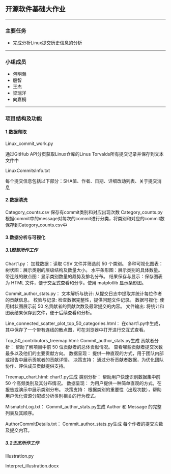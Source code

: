 ## **开源软件基础大作业**

---

### **主要任务**

* 完成分析Linux提交历史信息的分析
---

### **小组成员**

* 包明瀚
* 殷智
* 王杰
* 梁瑞洋
* 向嘉桐

---

### **项目结构及功能**

#### 1.数据爬取

Linux_commit_work.py

通过GitHub API分页获取Linux仓库的Linus  Torvalds所有提交记录并保存到文本文件中

LinuxCommitsInfo.txt

每个提交信息包括以下部分：SHA值、作者、日期、详细改动列表、关于提交消息

#### 2.数据清洗

Category_counts.csv
保存有commit类别和对应出现次数
Category_counts.py
根据commit中的message对每次的commit进行分类，将类别和对应的commit数保存到Category_counts.csv中
#### 3.数据分析与可视化

##### 3.1殷智所作工作

Chart1.py：
加载数据：读取 CSV 文件并筛选前 50 个类别。
多种可视化图表：
树状图：展示类别的层级结构及数量大小。
水平条形图：展示类别的具体数量。
带连线的散点图：显示类别数量的趋势及排名分布。
结果保存与显示：保存图表为 HTML 文件，便于交互式查看和分享。使用 matplotlib 显示条形图。

Commit_author_stats.py：
文本解析与统计: 从提交日志中提取并统计每位作者的贡献信息。
校验与记录: 检查数据完整性，提供问题文件记录。
数据可视化: 使用树状图展示前 50 名贡献者的贡献次数及最常提交的内容。
文件输出: 将统计和图表结果保存到文件，便于后续查看和分析。

Line_connected_scatter_plot_top_50_categories.html：
在chart1.py中生成，其中保存了一个带有连线的散点图，可在浏览器中打开进行交互式查看。

Top_50_contributors_treemap.html:
Commit_author_stats.py生成
贡献者分析：
帮助了解项目中前 50 位贡献者的总体贡献情况。
查看哪些贡献者提交次数最多以及他们的主要贡献方向。
数据呈现：
提供一种直观的方式，用于团队内部或报告中展示贡献者的贡献详情。
决策支持：
通过分析贡献者数据，为优化团队协作、评估成员贡献提供支持。

Treemap_chart.html:
chart1.py生成
类别分析：
帮助用户快速识别数据集中前 50 个高频类别及其分布情况。
数据呈现：
为用户提供一种简单直观的方式，在报告或演示中展示类别分布。
决策支持：
根据类别的重要性（出现次数），帮助用户优化资源分配或分析类别相关的行为模式。

MismatchLog.txt：
Commit_author_stats.py生成
Author 和 Message 的完整列表及其顺序。

AuthorCommitDetails.txt：
Commit_author_stats.py生成
每个作者的提交次数及提交内容。

##### 3.2王杰所作工作

Illustration.py 

Interpret_illustration.docx

